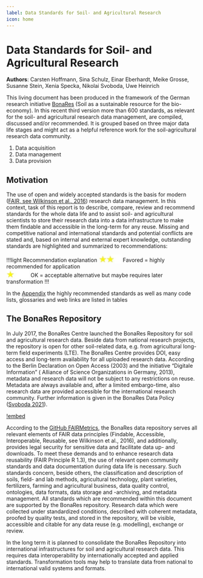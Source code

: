 ```yaml
---
label: Data Standards for Soil- and Agricultural Research 
icon: home
---
```


# Data Standards for Soil- and Agricultural Research

**Authors**: Carsten Hoffmann, Sina Schulz, Einar Eberhardt, Meike Grosse, Susanne Stein, Xenia Specka, Nikolai Svoboda,
Uwe Heinrich

This living document has been produced in the framework of the German research
initiative [BonaRes](https://www.bonares.de) (Soil as a sustainable resource for the bio-economy). 
In this recent third version more than 600 standards, as relevant
for the soil- and agricultural research data management, are compiled, discussed and/or recommended. It is grouped based
on three major data life stages and might act as a helpful reference work for the soil-agricultural research data
community.

1. Data acquisition
2. Data management
3. Data provision

## Motivation

The use of open and widely accepted standards is the basis for
modern ([FAIR, see Wilkinson et al., 2016](https://doi.org/10.1038/sdata.2016.18)) research data management. In this
context, task of this report is to describe, compare, review and recommend standards for the whole data life and to
assist soil- and agricultural scientists to store their research data into a data infrastructure to make them findable
and accessible in the long-term for any reuse. Missing and competitive national and international standards and
potential conflicts are stated and, based on internal and external expert knowledge, outstanding standards are
highlighted and summarized to recommendations:

!!!light Recommendation explanation
<img src="/static/img/two_star.jpg" width="60" valign="bottom" > Favored = highly recommended for application <br>
<img src="/static/img/one_star.jpg" width="60" valign="bottom" > OK = acceptable alternative but maybe requires later transformation
!!!

In the [Appendix](appendix/index.md) the highly recommended standards as well as many code lists, glossaries and web links are listed in
tables

## The BonaRes Repository

In July 2017, the BonaRes Centre launched the BonaRes Repository for soil and agricultural research data. Beside data from
national research projects, the repository is open for other soil-related data, e.g. from agricultural long-term field
experiments (LTE). The BonaRes Centre provides DOI, easy access and long-term availability for all uploaded
research data. According to the Berlin Declaration on Open Access (2003) and the initiative “Digitale Information” (
Alliance of Science Organizations in Germany, 2013), metadata and research data will not be subject to any restrictions
on reuse. Metadata are always available and, after a limited embargo-time, also research data are provided accessible
for the international research community. Further information is given in the BonaRes Data
Policy ([Svoboda 2021](https://doi.org/https://doi.org/10.20387/BonaRes-RYCV-30RK)).

[!embed](https://youtu.be/wo0Rv4YPjCo)

According to the [GitHub FAIRMetrics](https://github.com/FAIRMetrics/Metrics), the BonaRes data repository serves all
relevant elements of FAIR data principles (Findable, Accessible, Interoperable, Reusable, see Wilkinson et al., 2016),
and additionally, provides legal security for sensitive data and facilitate data up- and downloads. To meet these
demands and to enhance research data reusability (FAIR Principle R 1.3), the use of relevant open community standards
and data documentation during data life is necessary. Such standards concern, beside others, the classification and
description of soils, field- and lab methods, agricultural technology, plant varieties, fertilizers, farming and
agricultural business, data quality control, ontologies, data formats, data storage and -archiving, and metadata
management. All standards which are recommended within this document are supported by the BonaRes repository. Research
data which were collected under standardized conditions, described with coherent metadata, proofed by quality tests, and
stored in the repository, will be visible, accessible and citable for any data reuse (e.g. modelling), exchange or
review.

In the long term it is planned to consolidate the BonaRes Repository into international infrastructures for soil and
agricultural research data. This requires data interoperability by internationally accepted and applied standards.
Transformation tools may help to translate data from national to international valid systems and formats. 

